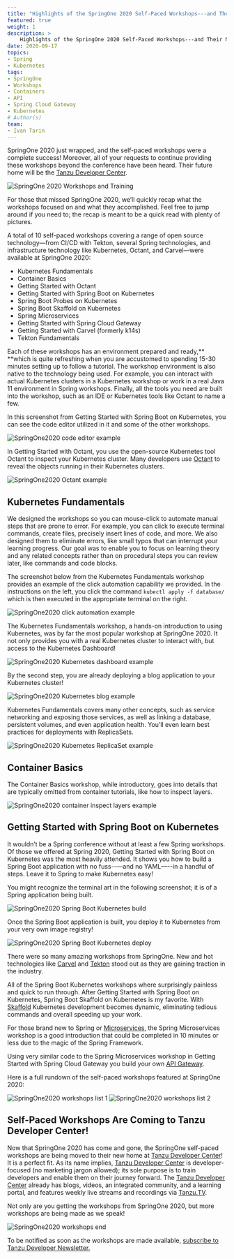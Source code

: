 ```yaml
---
title: "Highlights of the SpringOne 2020 Self-Paced Workshops---and Their New Home"
featured: true
weight: 1
description: >
    Highlights of the SpringOne 2020 Self-Paced Workshops---and Their New Home
date: 2020-09-17
topics:
- Spring
- Kubernetes
tags:
- SpringOne
- Workshops
- Containers
- API
- Spring Cloud Gateway
- Kubernetes
# Author(s)
team: 
- Ivan Tarin
---
```


SpringOne 2020 just wrapped, and the self-paced workshops were a complete success! Moreover, all of your requests to continue providing these workshops beyond the conference have been heard. Their future home will be the [Tanzu Developer Center](https://tanzu.vmware.com/developer/). 


![SpringOne 2020 Workshops and Training](/images/blogs/springone2020-workshops/workshops-and-training.png "SpringOne2020")


For those that missed SpringOne 2020, we’ll quickly recap what the workshops focused on and what they accomplished. Feel free to jump around if you need to; the recap is meant to be a quick read with plenty of pictures.

A total of 10 self-paced workshops covering a range of open source technology—from CI/CD with Tekton, several Spring technologies, and infrastructure technology like Kubernetes, Octant, and Carvel—were available at SpringOne 2020:


*   Kubernetes Fundamentals
*   Container Basics
*   Getting Started with Octant
*   Getting Started with Spring Boot on Kubernetes
*   Spring Boot Probes on Kubernetes
*   Spring Boot Skaffold on Kubernetes
*   Spring Microservices
*   Getting Started with Spring Cloud Gateway
*   Getting Started with Carvel (formerly k14s)
*   Tekton Fundamentals


Each of these workshops has an environment prepared and ready,** **which is quite refreshing when you are accustomed to spending 15-30 minutes setting up to follow a tutorial. The workshop environment is also native to the technology being used. For example, you can interact with actual Kubernetes clusters in a Kubernetes workshop or work in a real Java 11 environment in Spring workshops. Finally, all the tools you need are built into the workshop, such as an IDE or Kubernetes tools like Octant to name a few.

In this screenshot from Getting Started with Spring Boot on Kubernetes, you can see the code editor utilized in it and some of the other workshops.

![SpringOne2020 code editor example](/images/blogs/springone2020-workshops/code-editor.png "SpringOne2020 code editor example")


In Getting Started with Octant, you use the open-source Kubernetes tool Octant to inspect your Kubernetes cluster. Many developers use [Octant](https://octant.dev/) to reveal the objects running in their Kubernetes clusters.

![SpringOne2020 Octant example](/images/blogs/springone2020-workshops/octant-redact.png "SpringOne2020 octant example")

## Kubernetes Fundamentals

We designed the workshops so you can mouse-click to automate manual steps that are prone to error. For example, you can click to execute terminal commands, create files, precisely insert lines of code, and more. We also designed them to eliminate errors, like small typos that can interrupt your learning progress. Our goal was to enable you to focus on learning theory and any related concepts rather than on procedural steps you can review later, like commands and code blocks. 

The screenshot below from the Kubernetes Fundamentals workshop provides an example of the click automation capability we provided. In the instructions on the left, you click the command `kubectl apply -f database/` which is then executed in the appropriate terminal on the right.

![SpringOne2020 click automation example](/images/blogs/springone2020-workshops/creating-resc-underline.png "SpringOne2020 click automation example")


The Kubernetes Fundamentals workshop, a hands-on introduction to using Kubernetes, was by far the most popular workshop at SpringOne 2020. It not only provides you with a real Kubernetes cluster to interact with, but access to the Kubernetes Dashboard!

![SpringOne2020 Kubernetes dashboard example](/images/blogs/springone2020-workshops/kubernetes-dashboard.png "SpringOne2020 Kubernetes dashboard example")
  

By the second step, you are already deploying a blog application to your Kubernetes cluster!

![SpringOne2020 Kubernetes blog example](/images/blogs/springone2020-workshops/kubernetes-blog.png "SpringOne2020 Kubernetes blog example")


Kubernetes Fundamentals covers many other concepts, such as service networking and exposing those services, as well as linking a database, persistent volumes, and even application health. You’ll even learn best practices for deployments with ReplicaSets.

![SpringOne2020 Kubernetes ReplicaSet example](/images/blogs/springone2020-workshops/replica-redact.png "SpringOne2020 Kubernetes ReplicaSet example")


## Container Basics 

The Container Basics workshop, while introductory, goes into details that are typically omitted from container tutorials, like how to inspect layers.

![SpringOne2020 container inspect layers example](/images/blogs/springone2020-workshops/inspect-layers.png "SpringOne2020 container inspect layers example")


## Getting Started with Spring Boot on Kubernetes

It wouldn’t be a Spring conference without at least a few Spring workshops. Of those we offered at Spring 2020, Getting Started with Spring Boot on Kubernetes was the most heavily attended. It shows you how to build a Spring Boot application with no fuss--—and no YAML—--in a handful of steps. Leave it to Spring to make Kubernetes easy! 

You might recognize the terminal art in the following screenshot; it is of a Spring application being built.


![SpringOne2020 Spring Boot Kubernetes build](/images/blogs/springone2020-workshops/spring-jar-redact.png "SpringOne2020 Spring Boot Kubernetes build")


Once the Spring Boot application is built, you deploy it to Kubernetes from your very own image registry! 

![SpringOne2020 Spring Boot Kubernetes deploy](/images/blogs/springone2020-workshops/deploy-2-k8s.png "SpringOne2020 Spring Boot Kubernetes deploy")


There were so many amazing workshops from SpringOne. New and hot technologies like [Carvel](https://k14s.io/) and [Tekton](https://cloud.google.com/tekton) stood out as they are gaining traction in the industry. 

All of the Spring Boot Kubernetes workshops where surprisingly painless and quick to run through. After Getting Started with Spring Boot on Kubernetes, Spring Boot Skaffold on Kubernetes is my favorite. With [Skaffold](https://skaffold.dev/) Kubernetes development becomes dynamic, eliminating tedious commands and overall speeding up your work. 

For those brand new to Spring or [Microservices](https://spring.io/microservices), the Spring Microservices workshop is a good introduction that could be completed in 10 minutes or less due to the magic of the Spring Framework. 

Using very similar code to the Spring Microservices workshop in Getting Started with Spring Cloud Gateway you build your own [API Gateway](https://spring.io/projects/spring-cloud-gateway).

Here is a full rundown of the self-paced workshops featured at SpringOne 2020: 

![SpringOne2020 workshops list 1](/images/blogs/springone2020-workshops/workshops-1.png "SpringOne2020 workshops list")
![SpringOne2020 workshops list 2](/images/blogs/springone2020-workshops/workshops-2.png "SpringOne2020 workshops list")



## Self-Paced Workshops Are Coming to Tanzu Developer Center!

Now that SpringOne 2020 has come and gone, the SpringOne self-paced workshops are being moved to their new home at [Tanzu Developer Center](https://tanzu.vmware.com/developer/)! It is a perfect fit. As its name implies, [Tanzu Developer Center](https://tanzu.vmware.com/developer/) is developer-focused (no marketing jargon allowed); its sole purpose is to train developers and enable them on their journey forward. The [Tanzu Developer Center](https://tanzu.vmware.com/developer/) already has blogs, videos, an integrated community, and a learning portal, and features weekly live streams and recordings via [Tanzu.TV](https://tanzu.vmware.com/developer/tv/). 

Not only are you getting the workshops from SpringOne 2020, but more workshops are being made as we speak! 

![SpringOne2020 workshops end](/images/blogs/springone2020-workshops/overview.png "SpringOne2020 workshops end")


To be notified as soon as the workshops are made available, [subscribe to Tanzu Developer Newsletter.](https://tanzu.vmware.com/developer/community/) 
